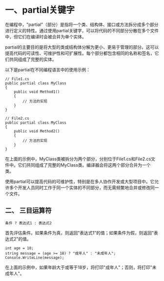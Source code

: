 # 一、partial关键字

在编程中，"partial"（部分）是指将一个类、结构体、接口或方法拆分成多个部分进行定义的特性。通过使用partial关键字，可以将代码的不同部分分散在多个文件中，但它们在编译时会被合并为单个实体。

partial的主要目的是将大型的类或结构体分解为更小、更易于管理的部分。这可以提高代码的可读性、可维护性和可扩展性。每个部分都包含相同的名称和签名，它们共同组成了完整的实体。

以下是partial在不同编程语言中的使用示例：

```
// File1.cs
public partial class MyClass
{
    public void Method1()
    {
        // 方法的实现
    }
}

// File2.cs
public partial class MyClass
{
    public void Method2()
    {
        // 方法的实现
    }
}
```

在上面的示例中，MyClass类被拆分为两个部分，分别位于File1.cs和File2.cs文件中。它们共同组成了完整的MyClass类。编译器会将这两个部分合并为一个类。

使用partial可以提高代码的可维护性，特别是在多人协作开发或大型项目中。它允许多个开发人员同时工作于同一个实体的不同部分，而无需频繁地合并或修改同一个文件。

## 二、 三目运算符

```
条件 ? 表达式1 : 表达式2
```

首先评估条件。如果条件为真，则返回"表达式1"的值；如果条件为假，则返回"表达式2"的值。

```
int age = 18;
string message = (age >= 18) ? "成年人" : "未成年人";
Console.WriteLine(message);
```

在上面的示例中，如果年龄大于或等于18岁，将打印"成年人"；否则，将打印"未成年人"。

